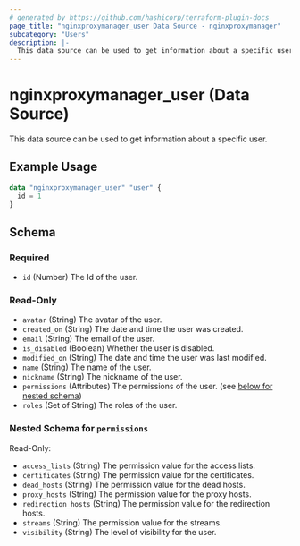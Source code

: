 ```yaml
---
# generated by https://github.com/hashicorp/terraform-plugin-docs
page_title: "nginxproxymanager_user Data Source - nginxproxymanager"
subcategory: "Users"
description: |-
  This data source can be used to get information about a specific user.
---
```


# nginxproxymanager_user (Data Source)

This data source can be used to get information about a specific user.


## Example Usage

```terraform
data "nginxproxymanager_user" "user" {
  id = 1
}
```

<!-- schema generated by tfplugindocs -->
## Schema

### Required

- `id` (Number) The Id of the user.

### Read-Only

- `avatar` (String) The avatar of the user.
- `created_on` (String) The date and time the user was created.
- `email` (String) The email of the user.
- `is_disabled` (Boolean) Whether the user is disabled.
- `modified_on` (String) The date and time the user was last modified.
- `name` (String) The name of the user.
- `nickname` (String) The nickname of the user.
- `permissions` (Attributes) The permissions of the user. (see [below for nested schema](#nestedatt--permissions))
- `roles` (Set of String) The roles of the user.

<a id="nestedatt--permissions"></a>
### Nested Schema for `permissions`

Read-Only:

- `access_lists` (String) The permission value for the access lists.
- `certificates` (String) The permission value for the certificates.
- `dead_hosts` (String) The permission value for the dead hosts.
- `proxy_hosts` (String) The permission value for the proxy hosts.
- `redirection_hosts` (String) The permission value for the redirection hosts.
- `streams` (String) The permission value for the streams.
- `visibility` (String) The level of visibility for the user.
